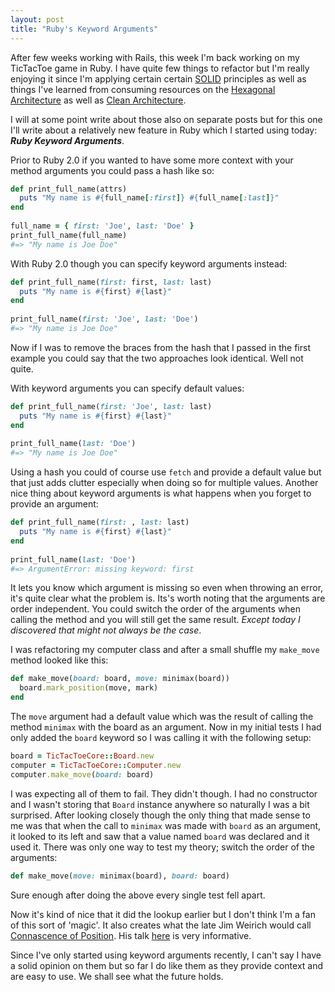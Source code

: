 ```yaml
---
layout: post
title: "Ruby's Keyword Arguments"
---
```

After few weeks working with Rails, this week I'm back working on my TicTacToe game in Ruby. I have quite few things to refactor but I'm really enjoying it since I'm applying certain certain [SOLID](https://en.wikipedia.org/wiki/SOLID_(object-oriented_design)) principles as well as things I've learned from consuming resources on the [Hexagonal Architecture](http://alistair.cockburn.us/Hexagonal+architecture) as well as [Clean Architecture](http://blog.8thlight.com/uncle-bob/2011/11/22/Clean-Architecture.html). 

I will at some point write about those also on separate posts but for this one I'll write about a relatively new feature in Ruby which I started using today: ***Ruby Keyword Arguments***.

Prior to Ruby 2.0 if you wanted to have some more context with your method arguments you could pass a hash like so:

```ruby
def print_full_name(attrs)
  puts "My name is #{full_name[:first]} #{full_name[:last]}"
end
	
full_name = { first: 'Joe', last: 'Doe' }
print_full_name(full_name)
#=> "My name is Joe Doe"
```

With Ruby 2.0 though you can specify keyword arguments instead:

```ruby
def print_full_name(first: first, last: last)
  puts "My name is #{first} #{last}"
end
	
print_full_name(first: 'Joe', last: 'Doe')
#=> "My name is Joe Doe"
```

Now if I was to remove the braces from the hash that I passed in the first example you could say that the two approaches look identical. Well not quite. 

With keyword arguments you can specify default values:

```ruby
def print_full_name(first: 'Joe', last: last)
  puts "My name is #{first} #{last}"
end
	
print_full_name(last: 'Doe')
#=> "My name is Joe Doe"
```

Using a hash you could of course use `fetch` and provide a default value but that just adds clutter especially when doing so for multiple values.
Another nice thing about keyword arguments is what happens when you forget to provide an argument:

```ruby
def print_full_name(first: , last: last)
  puts "My name is #{first} #{last}"
end
	
print_full_name(last: 'Doe')
#=> ArgumentError: missing keyword: first
```

It lets you know which argument is missing so even when throwing an error, it's quite clear what the problem is. Its's worth noting that the arguments are order independent. You could switch the order of the arguments when calling the method and you will still get the same result. *Except today I discovered that might not always be the case*.

I was refactoring my computer class and after a small shuffle my `make_move` method looked like this:

```ruby
def make_move(board: board, move: minimax(board))
  board.mark_position(move, mark)
end
```

The `move` argument had a default value which was the result of calling the method `minimax` with the board as an argument. Now in my initial tests I had only added the `board` keyword so I was calling it with the following setup:

```ruby
board = TicTacToeCore::Board.new
computer = TicTacToeCore::Computer.new
computer.make_move(board: board)
```

I was expecting all of them to fail. They didn't though. I had no constructor and I wasn't storing that `Board` instance anywhere so naturally I was a bit surprised. After looking closely though the only thing that made sense to me was that when the call to `minimax` was made with `board` as an argument, it looked to its left and saw that a value named `board` was declared and it used it. There was only one way to test my theory; switch the order of the arguments: 

```ruby
def make_move(move: minimax(board), board: board)
```
Sure enough after doing the above every single test fell apart.

Now it's kind of nice that it did the lookup earlier but I don't think I'm a fan of this sort of 'magic'. It also creates what the late Jim Weirich would call [Connascence of Position](http://en.wikipedia.org/wiki/Connascence_(computer_programming)). His talk [here](https://www.youtube.com/watch?v=HQXVKHoUQxY) is very informative.

Since I've only started using keyword arguments recently, I can't say I have a solid opinion on them but so far I do like them as they provide context and are easy to use. We shall see what the future holds.